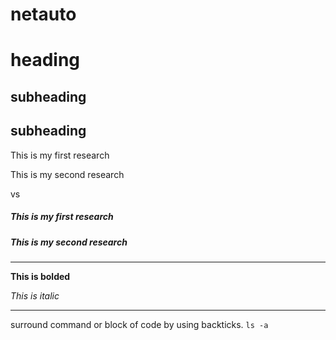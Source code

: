 # netauto

heading
=======

subheading
---

## subheading

This is my first research

This is my second research

vs 

##### This is my first research

##### This is my second research

---

**This is bolded**

*This is italic*

---

surround command or block of code by using backticks.
`ls -a`
